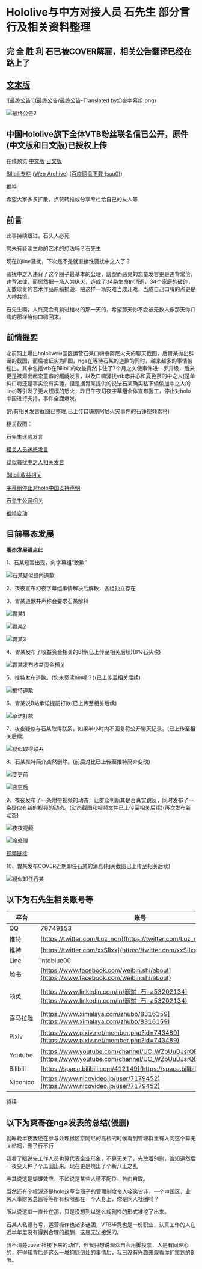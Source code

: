 # Hololive与中方对接人员 石先生 部分言行及相关资料整理
## 完 全 胜 利 石已被COVER解雇，相关公告翻译已经在路上了
## [文本版](最终公告)
![最终公告1](最终公告/最终公告-Translated by幻夜字幕组.png)

![最终公告2](最终公告/最终公告.png)
## 中国Hololive旗下全体VTB粉丝联名信已公开，原件(中文版和日文版)已授权上传

在线预览 [中文版](Hololive粉丝联名信中文版) [日文版](Hololive粉丝联名信日文版)

[Bilibili专栏](https://www.bilibili.com/read/cv3120762) ([Web Archive](https://web.archive.org/web/20190721035616/https://www.bilibili.com/read/cv3120762)) ([百度网盘下载 (sau0)](https://pan.baidu.com/s/1OXJS8n5pe5nyD6SnH8rKbA))

[推特](https://twitter.com/kiryubatora/status/1152545842273800192)

希望大家多多扩散，点赞转推或分享专栏给自己的友人等


## 前言

此事持续跟进，石头人必死

您未有亵渎生命的艺术的想法吗？石先生

现在加line骚扰，下次是不是就直接性骚扰中之人了？

骚扰中之人违背了这个圈子最基本的公理，龌龊而恶臭的恋童发言更是违背常伦，违背法律，而居然把一场人为纵火，造成了34条生命的消逝，34个家庭的破碎，无数珍贵的艺术作品原稿损毁，把这样一场灾难当成儿戏，当成自己口嗨的点更是人神共愤。

石先生啊，人终究会有躺进棺材的那一天的，希望那天你不会被无数人像那天你口嗨的那样给你口嗨回来。

## 前情提要

之前网上爆出hololive中国区运营石某口嗨京阿尼火灾的聊天截图，后胃某抛出辟谣的截图，而后被证实为P图，nga在等待石某的道歉的同时，越来越多的事情被挖出。其中包括vtb在Bilibili的收益竟然卡住了7个月之久使事件进一步升级，后来更是被爆出起恋童癖的龌龊发言，以及口嗨骚扰vtb赤井心和夏色祭的中之人(是单纯口嗨还是事实没有实锤，但是据胃某提供的说法石某确实私下偷偷加中之人的line)等引发了更大规模的怒火，昨日午夜幻夜字幕组全体宣布罢工，停止对holo中国进行支持，事件全面爆发。

(所有相关发言截图已整理,已上传口嗨京阿尼火灾事件的石锤视频素材)

相关截图：

[石先生迷惑发言](https://hololive-720.vtbs.moe/%E7%9F%B3%E7%9A%87%E5%B8%9D%E6%9C%AC%E4%BA%BA%E5%8F%91%E8%A8%80/)

[相关人员迷惑发言](https://hololive-720.vtbs.moe/%E8%BF%B7%E6%83%91%E5%8F%A3%E5%97%A8%E5%A4%A7%E8%B5%8F/)

[疑似骚扰中之人相关发言](https://hololive-720.vtbs.moe/%E9%AA%9A%E6%89%B0%E4%B8%AD%E4%B9%8B%E4%BA%BA%E7%9B%B8%E5%85%B3/)

[Bilibili收益相关](https://hololive-720.vtbs.moe/B%E9%99%90%E6%94%B6%E7%9B%8A%E7%9B%B8%E5%85%B3/)

[字幕组停止对holo中国支持声明](https://hololive-720.vtbs.moe/%E5%B9%BB%E5%A4%9C%E5%8F%8A%E5%85%B6%E4%BB%96Holo%E7%9B%B8%E5%85%B3%E5%AD%97%E5%B9%95%E7%BB%84%E7%BD%A2%E5%B7%A5/)

[石先生公司相关](https://hololive-720.vtbs.moe/%E7%9F%B3%E6%9F%90%E4%BA%BA%E5%85%AC%E5%8F%B8%E4%BF%A1%E6%81%AF/)

[推特变动](https://hololive-720.vtbs.moe/%E6%8E%A8%E7%89%B9%E7%AE%80%E4%BB%8B%E5%8F%98%E5%8A%A8/)

## 目前事态发展
**[事态发展请点此](相关后续)**

1、石某短暂出现，向字幕组“致歉”

![石某疑似组内道歉](相关后续/[聊天截图]石某疑似组内道歉.jpg)

2、夜夜宣布幻夜字幕组事情解决后解散，各组独立存在

3、胃某道歉并声称会要求石某解释

![胃某1](相关人员的致歉/胃某.jpg)

![胃某2](相关人员的致歉/胃某2.jpg)

![胃某3](相关人员的致歉/胃某道歉3和相关解释.png)

4、胃某发布了收益资金相关的B博(已上传至相关后续)(8%石头税)

![胃某发布收益资金相关](相关后续/[动态]7月20日9点未知分-胃动态说明资金克扣问题.jpg)

5、推特发布道歉。(您未亵渎nm呢？)(已上传至相关后续)

![推特道歉](相关后续/[道歉]石某推特道歉.jpg)

6、胃某说B站承诺提前打款(已上传至相关后续)

![承诺打款](相关后续/[评论]承诺打款.png)

7、夜夜疑似与石某取得联系，如果半小时内不回复将公开聊天记录。(已上传至相关后续)

![疑似取得联系](相关后续/[动态]7月20日13点未知分-夜夜动态表示与石取得联系.jpg)

8、石某推特简介突然删除。(前后对比已上传至推特简介变动)

![变更前](推特简介变动/推特更改前.jpg)

![变更后](推特简介变动/推特更改后.jpg)

9、夜夜发布了一条附带视频的动态，让群众判断其是否真实跳反，同时发布了一条疑似有新的视频的动态。(动态截图和视频文件已上传至相关后续)(再次发布新动态)

![夜夜视频](相关后续/[动态]7月20日13点未知分-夜夜证明与石取得联系.png)

![冷处理](相关后续/[截图]一夜过后冷处理.jpg)

[视频链接](https://vc.bilibili.com/video/2362330)

10、胃某发布COVER近期卸任石某的消息(相关截图已上传至相关后续)

![疑似卸任石某](相关后续/[动态]7月20日14点未知分-石某卸任_存疑.png)

## 以下为石先生相关账号等

| 平台 | 账号     | 注   |
| ---- | -------- | ---- |
| QQ  | 79749153 |      |
| 推特 |    [https://twitter.com/Luz_non](https://twitter.com/Luz_non)     |   @Luz_non   |
| 推特 |    [https://twitter.com/xxSIIxx](https://twitter.com/xxSIIxx)     |   @xxSIIxx   |
| Line |      intoblue00   |      |
|  脸书   |    [https://www.facebook.com/weibin.shi/about](https://www.facebook.com/weibin.shi/about)    |   石巍斌   |
|  领英   |     [https://www.linkedin.com/in/巍斌-石-a53202134](https://www.linkedin.com/in/巍斌-石-a53202134)     |     石巍斌 (Seki Gihin) |
|  喜马拉雅   |   [https://www.ximalaya.com/zhubo/8316159](https://www.ximalaya.com/zhubo/8316159)       |   intoblue00   |
|  Pixiv   |    [https://www.pixiv.net/member.php?id=743489](https://www.pixiv.net/member.php?id=743489)      |    いしなぎ@夜更かし  |
|  Youtube   |  [https://www.youtube.com/channel/UC_WZpUuDJsrQBk8pSYWpDVg](https://www.youtube.com/channel/UC_WZpUuDJsrQBk8pSYWpDVg)        |   石巍斌   |
| Bilibili |[https://space.bilibili.com/412149](https://space.bilibili.com/412149) | ishinagi|
| Niconico | [https://www.nicovideo.jp/user/7179452](https://www.nicovideo.jp/user/7179452) | 石凪さん|

待续

## 以下为爽哥在nga发表的总结(侵删)

就昨晚半夜我还在参与处理猴区京阿尼的高楼的时候看到管理群里有人问这个算无关帖吗，删了行不行

我看了眼说先工作人员也算代表企业形象，不算无关了，先放着别删，谁知道然后一夜变天种了个瓜田出来。现在更是烧出了个新八王之乱

与其说这是蝴蝶效应，不如说是某些人德不配位，咎由自取。

当然还有个根源还是holo这草台班子的管理制度令人啼笑皆非，一个中国区，业务人事财务总监等等所有权限都在一个人身上，你是同人社团吗？

所以说这瓜一直长在那，只是没想到以这么戏剧性的形式被挖了出来。

石某人私德有亏，运营操作也诸多谜团，VTB毕竟也是一份职业，认真工作的人在近半年里没有得到合理的报酬，这是无法接受的。

我不清楚cover社接下来的动作，但我只想说观众自会用脚投票，人是有同理心的，在得知背后是这么一堆狗屁倒灶的事情后，我已没有兴趣来观看你们策划的B限。
